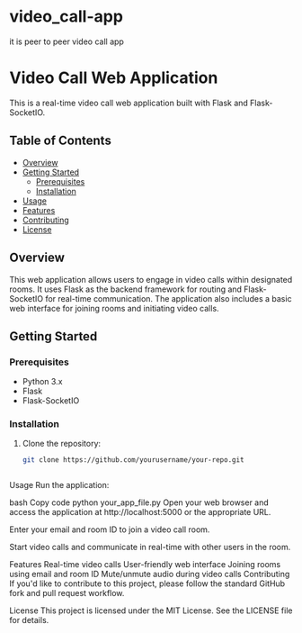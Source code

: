 # video_call-app
it is peer to peer video call app


# Video Call Web Application

This is a real-time video call web application built with Flask and Flask-SocketIO.

## Table of Contents

- [Overview](#overview)
- [Getting Started](#getting-started)
  - [Prerequisites](#prerequisites)
  - [Installation](#installation)
- [Usage](#usage)
- [Features](#features)
- [Contributing](#contributing)
- [License](#license)

## Overview

This web application allows users to engage in video calls within designated rooms. It uses Flask as the backend framework for routing and Flask-SocketIO for real-time communication. The application also includes a basic web interface for joining rooms and initiating video calls.

## Getting Started

### Prerequisites

- Python 3.x
- Flask
- Flask-SocketIO

### Installation

1. Clone the repository:
   ```bash
   git clone https://github.com/yourusername/your-repo.git


   
Usage
Run the application:

bash
Copy code
python your_app_file.py
Open your web browser and access the application at http://localhost:5000 or the appropriate URL.

Enter your email and room ID to join a video call room.

Start video calls and communicate in real-time with other users in the room.

Features
Real-time video calls
User-friendly web interface
Joining rooms using email and room ID
Mute/unmute audio during video calls
Contributing
If you'd like to contribute to this project, please follow the standard GitHub fork and pull request workflow.

License
This project is licensed under the MIT License. See the LICENSE file for details.
